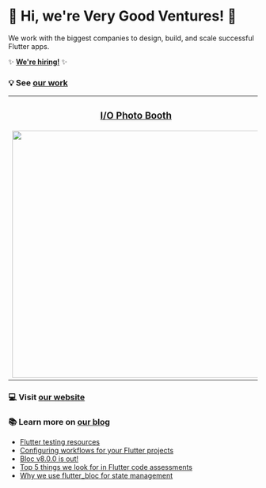 # 🦄 Hi, we're Very Good Ventures! 🦄

We work with the biggest companies to design, build, and scale successful Flutter apps.

✨ **[We're hiring!][vgv_careers]** ✨

### 💡 See [our work][success_stories]

<div style="text-align: center">
    <table>
        <tr>
            <td style="text-align: center">
                <h3 align="center"><a href="https://verygood.ventures/success-stories/i-o-photo-booth?utm_source=github&utm_medium=readme&utm_campaign=photobooth">I/O Photo Booth</a></h3>
                <a href="https://verygood.ventures/success-stories/i-o-photo-booth?utm_source=github&utm_medium=readme&utm_campaign=photobooth">
                    <img src="https://uploads-ssl.webflow.com/5ee12d8e99cde2e20255c16c/60db81f0947f4b281d813a48_photo%20booth%20main.png" width="500"/>
                </a>
            </td>            
            <td style="text-align: center">
                <h3 align="center"><a href="https://verygood.ventures/success-stories/betterment?utm_source=github&utm_medium=readme&utm_campaign=betterment">Betterment</a></h3>
                <a href="https://verygood.ventures/success-stories/betterment?utm_source=github&utm_medium=readme&utm_campaign=betterment">
                    <img src="https://uploads-ssl.webflow.com/5ee12d8e99cde2e20255c16c/60808fe04994f8033e5f067e_Betterment%20Success.png" width="500"/>
                </a>
            </td>
        </tr>
    </table>
</div>

### 💻 Visit [our website][vgv_website]

### 📚 Learn more on [our blog][vgv_blog]
- [Flutter testing resources][testing_resources]
- [Configuring workflows for your Flutter projects][workflows]
- [Bloc v8.0.0 is out!][bloc_v8]
- [Top 5 things we look for in Flutter code assessments][5_things]
- [Why we use flutter_bloc for state management][why_bloc]

[success_stories]: https://verygood.ventures/success-stories
[vgv_website]: https://verygood.ventures/
[workflows]: https://verygood.ventures/blog/configuring-workflows-for-your-flutter-projects?utm_source=github&utm_medium=readme&utm_campaign=workflows
[bloc_v8]: https://verygood.ventures/blog/bloc-v8-release?utm_source=github&utm_medium=readme&utm_campaign=vgvreadme_blocv8
[5_things]: https://verygood.ventures/blog/top-5-things-in-flutter-code-assessments?utm_source=github&utm_medium=readme&utm_campaign=vgvreadme_5_things
[why_bloc]: https://verygood.ventures/blog/why-we-use-flutter-bloc?utm_source=github&utm_medium=readme&utm_campaign=vgvreadme_why_bloc
[testing_resources]: https://verygood.ventures/blog/flutter-testing-resources?utm_source=github&utm_medium=readme&utm_campaign=testing_resources 
[vgv_blog]: https://verygood.ventures/blog?utm_source=github&utm_medium=readme&utm_campaign=vgvreadme_blog
[vgv_team]: https://verygood.ventures/about
[vgv_careers]: https://verygood.ventures/careers
